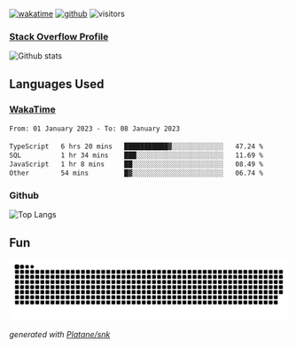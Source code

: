 [![wakatime](https://wakatime.com/badge/user/82c377cd-a54c-404c-b7df-177b313ca539.svg)](https://wakatime.com/@82c377cd-a54c-404c-b7df-177b313ca539)
[![github](https://img.shields.io/github/followers/xinthose?logo=github&style=plastic)](https://github.com/alanhamlett?tab=followers)
![visitors](https://visitor-badge.glitch.me/badge?page_id=xinthose&left_color=green&right_color=red)
### [Stack Overflow Profile](https://stackoverflow.com/users/4056146/xinthose)

![Github stats](https://github-readme-stats.vercel.app/api?username=xinthose&show_icons=true&theme=radical&count_private=true)

## Languages Used

### [WakaTime](https://wakatime.com/)
<!--START_SECTION:waka-->

```text
From: 01 January 2023 - To: 08 January 2023

TypeScript   6 hrs 20 mins   ███████████▓░░░░░░░░░░░░░   47.24 %
SQL          1 hr 34 mins    ███░░░░░░░░░░░░░░░░░░░░░░   11.69 %
JavaScript   1 hr 8 mins     ██░░░░░░░░░░░░░░░░░░░░░░░   08.49 %
Other        54 mins         █▓░░░░░░░░░░░░░░░░░░░░░░░   06.74 %
```

<!--END_SECTION:waka-->

### Github

![Top Langs](https://github-readme-stats.vercel.app/api/top-langs/?username=xinthose)

## Fun
![github contribution grid snake animation](https://raw.githubusercontent.com/xinthose/xinthose/output/github-contribution-grid-snake.svg)

_generated with [Platane/snk](https://github.com/Platane/snk)_
